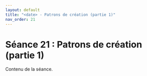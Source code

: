 ```yaml
---
layout: default
title: "<date> - Patrons de création (partie 1)"
nav_order: 21
---
```


# Séance 21 : Patrons de création (partie 1)

Contenu de la séance.
